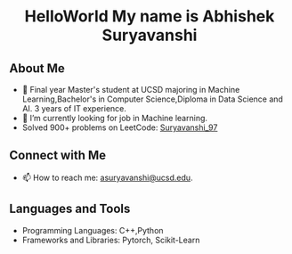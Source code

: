 # <p align="center">HelloWorld My name is Abhishek Suryavanshi</p>

## About Me
- 🔭 Final year Master's student at UCSD majoring in Machine Learning,Bachelor's in Computer Science,Diploma in Data Science and AI. 3 years of IT experience.
- 🤝 I’m currently looking for job in Machine learning.
- Solved 900+ problems on LeetCode: [Suryavanshi_97](https://leetcode.com/Suryavanshi_97/)


## Connect with Me
- 📫 How to reach me: asuryavanshi@ucsd.edu.

## Languages and Tools
- Programming Languages: C++,Python
- Frameworks and Libraries: Pytorch, Scikit-Learn


